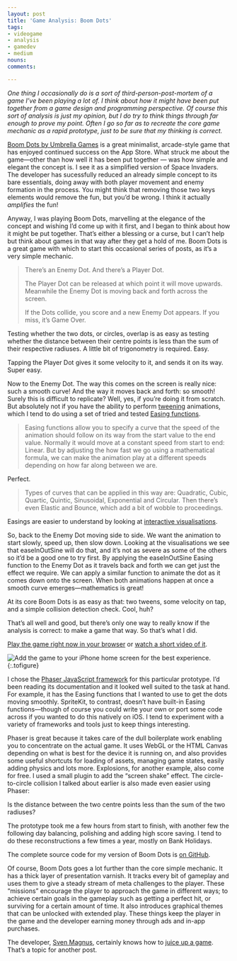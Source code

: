 ```yaml
---
layout: post
title: 'Game Analysis: Boom Dots'
tags:
- videogame
- analysis
- gamedev
- medium
nouns:
comments: 

---
```


_One thing I occasionally do is a sort of third-person-post-mortem of a game I’ve been playing a lot of. I think about how it might have been put together from a game design and programming perspective. Of course this sort of analysis is just my opinion, but I do try to think things through far enough to prove my point. Often I go so far as to recreate the core game mechanic as a rapid prototype, just to be sure that my thinking is correct._

[Boom Dots by Umbrella Games](http://umbrella.wtf/boomdots/) is a great minimalist, arcade-style game that has enjoyed continued success on the App Store. What struck me about the game—other than how well it has been put together — was how simple and elegant the concept is. I see it as a simplified version of Space Invaders. The developer has sucessfully reduced an already simple concept to its bare essentials, doing away with both player movement and enemy formation in the process. You might think that removing those two keys elements would remove the fun, but you’d be wrong. I think it actually _amplifies_ the fun!

Anyway, I was playing Boom Dots, marvelling at the elegance of the concept and wishing I’d come up with it first, and I began to think about how it might be put together. That’s either a blessing or a curse, but I can’t help but think about games in that way after they get a hold of me. Boom Dots is a great game with which to start this occasional series of posts, as it’s a very simple mechanic.

> There’s an Enemy Dot. And there’s a Player Dot.
> 
> The Player Dot can be released at which point it will move upwards. Meanwhile the Enemy Dot is moving back and forth across the screen.
> 
> If the Dots collide, you score and a new Enemy Dot appears. If you miss, it’s Game Over.

Testing whether the two dots, or circles, overlap is as easy as testing whether the distance between their centre points is less than the sum of their respective radiuses. A little bit of trigonometry is required. Easy.

Tapping the Player Dot gives it some velocity to it, and sends it on its way. Super easy.

Now to the Enemy Dot. The way this comes on the screen is really nice: such a smooth curve! And the way it moves back and forth: so smooth! Surely this is difficult to replicate? Well, yes, if you’re doing it from scratch. But absolutely not if you have the ability to perform [tweening](https://en.wikipedia.org/wiki/Inbetweening) animations, which I tend to do using a set of tried and tested [Easing functions](http://easings.net).

> Easing functions allow you to specify a curve that the speed of the animation should follow on its way from the start value to the end value. Normally it would move at a constant speed from start to end: Linear. But by adjusting the how fast we go using a mathematical formula, we can make the animation play at a different speeds depending on how far along between we are.

Perfect.

> Types of curves that can be applied in this way are: Quadratic, Cubic, Quartic, Quintic, Sinusoidal, Exponential and Circular. Then there’s even Elastic and Bounce, which add a bit of wobble to proceedings.

Easings are easier to understand by looking at [interactive visualisations](http://easings.net).

So, back to the Enemy Dot moving side to side. We want the animation to start slowly, speed up, then slow down. Looking at the visualisations we see that easeInOutSine will do that, and it’s not as severe as some of the others so it’d be a good one to try first. By applying the easeInOutSine Easing function to the Enemy Dot as it travels back and forth we can get just the effect we require. We can apply a similar function to animate the dot as it comes down onto the screen. When both animations happen at once a smooth curve emerges—mathematics is great!

At its core Boom Dots is as easy as that: two tweens, some velocity on tap, and a simple collision detection check. Cool, huh?

That’s all well and good, but there’s only one way to really know if the analysis is correct: to make a game that way. So that’s what I did.

[Play the game right now in your browser](http://www.gingerbeardman.com/boomdots/) or [watch a short video of it](https://vimeo.com/169931918).

![](https://miro.medium.com/max/750/1*AHPucF97JYxZj2uJC8FfNA.png "Add the game to your iPhone home screen for the best experience.")
{:.tofigure}

I chose the [Phaser JavaScript framework](http://phaser.io) for this particular prototype. I’d been reading its documentation and it looked well suited to the task at hand. For example, it has the Easing functions that I wanted to use to get the dots moving smoothly. SpriteKit, to contrast, doesn’t have built-in Easing functions—though of course you could write your own or port some code across if you wanted to do this natively on iOS. I tend to experiment with a variety of frameworks and tools just to keep things interesting.

Phaser is great because it takes care of the dull boilerplate work enabling you to concentrate on the actual game. It uses WebGL or the HTML Canvas depending on what is best for the device it is running on, and also provides some useful shortcuts for loading of assets, managing game states, easily adding physics and lots more. Explosions, for another example, also come for free. I used a small plugin to add the “screen shake” effect. The circle-to-circle collision I talked about earlier is also made even easier using Phaser:

Is the distance between the two centre points less than the sum of the two radiuses?

The prototype took me a few hours from start to finish, with another few the following day balancing, polishing and adding high score saving. I tend to do these reconstructions a few times a year, mostly on Bank Holidays.

The complete source code for my version of Boom Dots is [on GitHub](https://github.com/gingerbeardman/boomdots).

Of course, Boom Dots goes a lot further than the core simple mechanic. It has a thick layer of presentation varnish. It tracks every bit of gameplay and uses them to give a steady stream of meta challenges to the player. These “missions” encourage the player to approach the game in different ways; to achieve certain goals in the gameplay such as getting a perfect hit, or surviving for a certain amount of time. It also introduces graphical themes that can be unlocked with extended play. These things keep the player in the game and the developer earning money through ads and in-app purchases.

The developer, [Sven Magnus](https://twitter.com/mudloop), certainly knows how to [juice up a game](http://www.youtube.com/watch?v=Fy0aCDmgnxg). That’s a topic for another post.